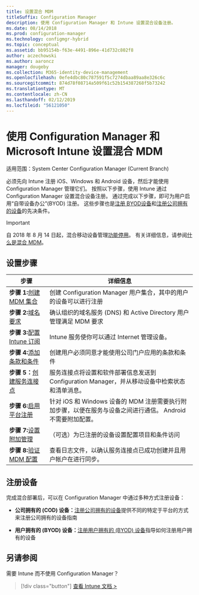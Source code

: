 ```yaml
---
title: 设置混合 MDM
titleSuffix: Configuration Manager
description: 使用 Configuration Manager 和 Intune 设置混合设备注册。
ms.date: 08/14/2018
ms.prod: configuration-manager
ms.technology: configmgr-hybrid
ms.topic: conceptual
ms.assetid: bb95154b-f63e-4491-896e-41d732c802f8
author: aczechowski
ms.author: aaroncz
manager: dougeby
ms.collection: M365-identity-device-management
ms.openlocfilehash: 0efe4dbc80c787591f5c7274dbaa89aa8e326c6c
ms.sourcegitcommit: 874d78f08714a509f61c52b154387268f5b73242
ms.translationtype: MT
ms.contentlocale: zh-CN
ms.lasthandoff: 02/12/2019
ms.locfileid: "56121050"
---
```

# <a name="set-up-hybrid-mdm-with-configuration-manager-and-microsoft-intune"></a>使用 Configuration Manager 和 Microsoft Intune 设置混合 MDM

适用范围：System Center Configuration Manager (Current Branch)


必须先向 Intune 注册 iOS、Windows 和 Android 设备，然后才能使用 Configuration Manager 管理它们。 按照以下步骤，使用 Intune 通过 Configuration Manager 设置混合设备注册。 通过完成以下步骤，即可为用户启用“自带设备办公”(BYOD) 注册。 这些步骤也是[注册 BYOD设备](enroll-hybrid-ios-mac.md)和[注册公司拥有的设备](enroll-company-owned-devices.md)的先决条件。

> [!Important]  
> 自 2018 年 8 月 14 日起，混合移动设备管理[功能停用](/sccm/core/plan-design/changes/deprecated/removed-and-deprecated-cmfeatures)。 有关详细信息，请参阅[什么是混合 MDM](/sccm/mdm/understand/hybrid-mobile-device-management)。<!--Intune feature 2683117-->  



## <a name="set-up-steps"></a>设置步骤

 |步骤|详细信息|  
 |-----------|-------------|  
 |**步骤 1:**[创建 MDM 集合](create-mdm-collection.md)|创建 Configuration Manager 用户集合，其中的用户的设备可以进行注册|  
 |**步骤 2:**[域名要求](confirm-dns.md)|确认组织的域名服务 (DNS) 和 Active Directory 用户管理满足 MDM 要求|
 |**步骤 3:**[配置 Intune 订阅](configure-intune-subscription.md)|Intune 服务使你可以通过 Internet 管理设备。|  
 |**步骤 4:**[添加条款和条件](terms-and-conditions.md)| 创建用户必须同意才能使用公司门户应用的条款和条件|
 |**步骤 5：**[创建服务连接点](create-service-connection-point.md)|服务连接点将设置和软件部署信息发送到 Configuration Manager，并从移动设备中检索状态和清单消息。 |  
 |**步骤 6:**[启用平台注册](enable-platform-enrollment.md)|针对 iOS 和 Windows 设备的 MDM 注册需要执行附加步骤，以便在服务与设备之间进行通信。 Android 不需要附加配置。|  
 |**步骤 7:**[设置附加管理](set-up-additional-management.md)|（可选）为已注册的设备设置配置项目和条件访问|
 |**步骤 8:**[验证 MDM 配置](verify-mdm-configuration.md)|查看日志文件，以确认服务连接点已成功创建并且用户帐户在进行同步。|



## <a name="enroll-devices"></a>注册设备

完成混合部署后，可以在 Configuration Manager 中通过多种方式注册设备：

- **公司拥有的 (COD) 设备：**[注册公司拥有的设备](enroll-company-owned-devices.md)提供不同的特定于平台的方式来注册公司拥有的设备指南  

- **用户拥有的 (BYOD) 设备：**[注册用户拥有的 (BYOD) 设备](enroll-hybrid-ios-mac.md)指导如何注册用户拥有的设备  



## <a name="see-also"></a>另请参阅

需要 Intune 而不使用 Configuration Manager？
> [!div class="button"]
> [查看 Intune 文档 >](https://docs.microsoft.com/intune/deploy-use/enroll-devices-in-microsoft-intune)



